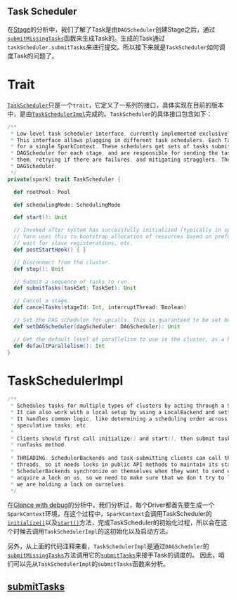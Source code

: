 Task Scheduler
--------------

在[Stage](./6.Stage.md)的分析中，我们了解了Task是由`DAGScheduler`创建Stage之后，通过[`submitMissingTasks`](https://github.com/apache/spark/blob/v0.9.1/core/src/main/scala/org/apache/spark/scheduler/DAGScheduler.scala#L745)函数来生成Task的。生成的Task通过`taskScheduler.submitTasks`来进行提交。所以接下来就是`TaskScheduler`如何调度Task的问题了。


# Trait 
[`TaskScheduler`](https://github.com/apache/spark/blob/v0.9.1/core/src/main/scala/org/apache/spark/scheduler/TaskScheduler.scala)只是一个`trait`，它定义了一系列的接口，具体实现在目前的版本中，是由[`TaskSchedulerImpl`](https://github.com/apache/spark/blob/v0.9.1/core/src/main/scala/org/apache/spark/scheduler/TaskSchedulerImpl.scala)完成的。`TaskScheduler`的具体接口包含如下：
``` scala
/**
 * Low-level task scheduler interface, currently implemented exclusively by TaskSchedulerImpl.
 * This interface allows plugging in different task schedulers. Each TaskScheduler schedulers tasks
 * for a single SparkContext. These schedulers get sets of tasks submitted to them from the
 * DAGScheduler for each stage, and are responsible for sending the tasks to the cluster, running
 * them, retrying if there are failures, and mitigating stragglers. They return events to the
 * DAGScheduler.
 */
private[spark] trait TaskScheduler {

  def rootPool: Pool

  def schedulingMode: SchedulingMode

  def start(): Unit

  // Invoked after system has successfully initialized (typically in spark context).
  // Yarn uses this to bootstrap allocation of resources based on preferred locations,
  // wait for slave registerations, etc.
  def postStartHook() { }

  // Disconnect from the cluster.
  def stop(): Unit

  // Submit a sequence of tasks to run.
  def submitTasks(taskSet: TaskSet): Unit

  // Cancel a stage.
  def cancelTasks(stageId: Int, interruptThread: Boolean)

  // Set the DAG scheduler for upcalls. This is guaranteed to be set before submitTasks is called.
  def setDAGScheduler(dagScheduler: DAGScheduler): Unit

  // Get the default level of parallelism to use in the cluster, as a hint for sizing jobs.
  def defaultParallelism(): Int
}
```
# TaskSchedulerImpl
``` scala
/**
 * Schedules tasks for multiple types of clusters by acting through a SchedulerBackend.
 * It can also work with a local setup by using a LocalBackend and setting isLocal to true.
 * It handles common logic, like determining a scheduling order across jobs, waking up to launch
 * speculative tasks, etc.
 *
 * Clients should first call initialize() and start(), then submit task sets through the
 * runTasks method.
 *
 * THREADING: SchedulerBackends and task-submitting clients can call this class from multiple
 * threads, so it needs locks in public API methods to maintain its state. In addition, some
 * SchedulerBackends synchronize on themselves when they want to send events here, and then
 * acquire a lock on us, so we need to make sure that we don't try to lock the backend while
 * we are holding a lock on ourselves.
 */
```

在[Glance with debug](3.Glance.with.debug.md)的分析中，我们分析过，每个Driver都首先要生成一个`SparkContext`环境，在这个过程中，`SparkContext`会调用TaskScheduler的[`initialize()`](https://github.com/apache/spark/blob/v0.9.1/core/src/main/scala/org/apache/spark/SparkContext.scala#L1178)以及[`start()`](https://github.com/apache/spark/blob/v0.9.1/core/src/main/scala/org/apache/spark/SparkContext.scala#L200)方法，完成TaskScheduler的初始化过程，所以会在这个时候去调用`TaskSchedulerImpl`的这初始化以及启动方法。

另外，从上面的代码注释来看，`TaskSchedulerImpl`是通过`DAGScheduler`的[`submitMissingTasks`](https://github.com/apache/spark/blob/v0.9.1/core/src/main/scala/org/apache/spark/scheduler/DAGScheduler.scala#L789)方法调用它的[`submitTasks`](https://github.com/apache/spark/blob/v0.9.1/core/src/main/scala/org/apache/spark/scheduler/TaskSchedulerImpl.scala#L137)来接手Task的调度的。
因此，咱们可以先从`TaskSchedulerImpl`的`submitTasks`函数来分析。

## [submitTasks](https://github.com/apache/spark/blob/v0.9.1/core/src/main/scala/org/apache/spark/scheduler/TaskSchedulerImpl.scala#L137)


